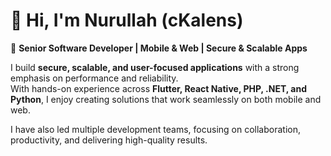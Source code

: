 # 👋 Hi, I'm Nurullah (cKalens)

🚀 **Senior Software Developer | Mobile & Web | Secure & Scalable Apps**

I build **secure, scalable, and user-focused applications** with a strong emphasis on performance and reliability.  
With hands-on experience across **Flutter, React Native, PHP, .NET, and Python**, I enjoy creating solutions that work seamlessly on both mobile and web.

I have also led multiple development teams, focusing on collaboration, productivity, and delivering high-quality results.
